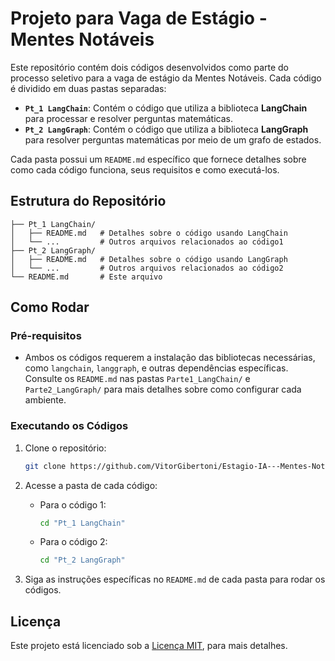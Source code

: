 # Projeto para Vaga de Estágio - Mentes Notáveis

Este repositório contém dois códigos desenvolvidos como parte do processo seletivo para a vaga de estágio da Mentes Notáveis. Cada código é dividido em duas pastas separadas:

- **`Pt_1 LangChain`**: Contém o código que utiliza a biblioteca **LangChain** para processar e resolver perguntas matemáticas.
- **`Pt_2 LangGraph`**: Contém o código que utiliza a biblioteca **LangGraph** para resolver perguntas matemáticas por meio de um grafo de estados.

Cada pasta possui um `README.md` específico que fornece detalhes sobre como cada código funciona, seus requisitos e como executá-los.

## Estrutura do Repositório

```
├── Pt_1 LangChain/
│   ├── README.md   # Detalhes sobre o código usando LangChain
│   └── ...         # Outros arquivos relacionados ao código1
├── Pt_2 LangGraph/
│   ├── README.md   # Detalhes sobre o código usando LangGraph
│   └── ...         # Outros arquivos relacionados ao código2
└── README.md       # Este arquivo
```

## Como Rodar

### Pré-requisitos
- Ambos os códigos requerem a instalação das bibliotecas necessárias, como `langchain`, `langgraph`, e outras dependências específicas. Consulte os `README.md` nas pastas `Parte1_LangChain/` e `Parte2_LangGraph/` para mais detalhes sobre como configurar cada ambiente.

### Executando os Códigos
1. Clone o repositório:
   ```bash
   git clone https://github.com/VitorGibertoni/Estagio-IA---Mentes-Notaveis
   ```

2. Acesse a pasta de cada código:
   - Para o código 1:
     ```bash
     cd "Pt_1 LangChain"
     ```
   - Para o código 2:
     ```bash
     cd "Pt_2 LangGraph"
     ```

3. Siga as instruções específicas no `README.md` de cada pasta para rodar os códigos.

## Licença

Este projeto está licenciado sob a [Licença MIT](LICENSE), para mais detalhes.
